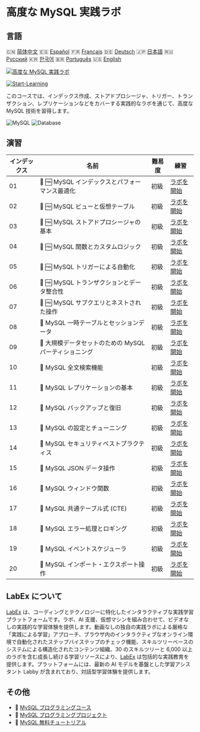 # 高度な MySQL 実践ラボ

## 言語

🇨🇳 [简体中文](README_zh.md) 🇪🇸 [Español](README_es.md) 🇫🇷 [Français](README_fr.md) 🇩🇪 [Deutsch](README_de.md) 🇯🇵 [日本語](README_ja.md) 🇷🇺 [Русский](README_ru.md) 🇰🇷 [한국어](README_ko.md) 🇧🇷 [Português](README_pt.md) 🇺🇸 [English](README.md) 

[![高度な MySQL 実践ラボ](https://cover-creator.labex.io/advanced-mysql-practical-labs.png?lang=ja)](https://labex.io/ja/courses/advanced-mysql-practical-labs)

[![Start-Learning](https://img.shields.io/badge/Start-Learning-whitesmoke?style=for-the-badge)](https://labex.io/ja/courses/advanced-mysql-practical-labs)

このコースでは、インデックス作成、ストアドプロシージャ、トリガー、トランザクション、レプリケーションなどをカバーする実践的なラボを通じて、高度な MySQL 技術を習得します。

![MySQL](https://img.shields.io/badge/MySQL-whitesmoke?style=for-the-badge&logo=mysql)
![Database](https://img.shields.io/badge/Database-whitesmoke?style=for-the-badge&logo=database)


## 演習

|   インデックス | 名前                                                    | 難易度   | 練習                                                                                                                                                           |
|----------------|---------------------------------------------------------|----------|----------------------------------------------------------------------------------------------------------------------------------------------------------------|
|             01 | 🧩 🆓 MySQL インデックスとパフォーマンス最適化          | 初級     | <a target='_blank' href='https://labex.io/ja/labs/mysql-mysql-indexes-and-performance-optimization-550910?course=advanced-mysql-practical-labs'>ラボを開始</a> |
|             02 | 🧩 🆓 MySQL ビューと仮想テーブル                        | 初級     | <a target='_blank' href='https://labex.io/ja/labs/mysql-mysql-views-and-virtual-tables-550920?course=advanced-mysql-practical-labs'>ラボを開始</a>             |
|             03 | 🧩 🆓 MySQL ストアドプロシージャの基本                  | 初級     | <a target='_blank' href='https://labex.io/ja/labs/mysql-mysql-stored-procedures-basics-550915?course=advanced-mysql-practical-labs'>ラボを開始</a>             |
|             04 | 🧩 🆓 MySQL 関数とカスタムロジック                      | 初級     | <a target='_blank' href='https://labex.io/ja/labs/mysql-mysql-functions-and-custom-logic-550908?course=advanced-mysql-practical-labs'>ラボを開始</a>           |
|             05 | 🧩 🆓 MySQL トリガーによる自動化                        | 初級     | <a target='_blank' href='https://labex.io/ja/labs/mysql-mysql-triggers-for-automation-550919?course=advanced-mysql-practical-labs'>ラボを開始</a>              |
|             06 | 🧩 🆓 MySQL トランザクションとデータ整合性              | 初級     | <a target='_blank' href='https://labex.io/ja/labs/mysql-mysql-transactions-and-data-integrity-550918?course=advanced-mysql-practical-labs'>ラボを開始</a>      |
|             07 | 🧩 🆓 MySQL サブクエリとネストされた操作                | 初級     | <a target='_blank' href='https://labex.io/ja/labs/mysql-mysql-subqueries-and-nested-operations-550916?course=advanced-mysql-practical-labs'>ラボを開始</a>     |
|             08 | 🧩  MySQL 一時テーブルとセッションデータ                | 初級     | <a target='_blank' href='https://labex.io/ja/labs/mysql-mysql-temporary-tables-and-session-data-550917?course=advanced-mysql-practical-labs'>ラボを開始</a>    |
|             09 | 🧩  大規模データセットのための MySQL パーティショニング | 初級     | <a target='_blank' href='https://labex.io/ja/labs/mysql-mysql-partitioning-for-large-datasets-550912?course=advanced-mysql-practical-labs'>ラボを開始</a>      |
|             10 | 🧩  MySQL 全文検索機能                                  | 初級     | <a target='_blank' href='https://labex.io/ja/labs/mysql-mysql-full-text-search-capabilities-550907?course=advanced-mysql-practical-labs'>ラボを開始</a>        |
|             11 | 🧩  MySQL レプリケーションの基本                        | 初級     | <a target='_blank' href='https://labex.io/ja/labs/mysql-mysql-replication-basics-550913?course=advanced-mysql-practical-labs'>ラボを開始</a>                   |
|             12 | 🧩  MySQL バックアップと復旧                            | 初級     | <a target='_blank' href='https://labex.io/ja/labs/mysql-mysql-backup-and-recovery-550902?course=advanced-mysql-practical-labs'>ラボを開始</a>                  |
|             13 | 🧩  MySQL の設定とチューニング                          | 初級     | <a target='_blank' href='https://labex.io/ja/labs/mysql-mysql-configuration-and-tuning-550904?course=advanced-mysql-practical-labs'>ラボを開始</a>             |
|             14 | 🧩  MySQL セキュリティベストプラクティス                | 初級     | <a target='_blank' href='https://labex.io/ja/labs/mysql-mysql-security-best-practices-550914?course=advanced-mysql-practical-labs'>ラボを開始</a>              |
|             15 | 🧩  MySQL JSON データ操作                               | 初級     | <a target='_blank' href='https://labex.io/ja/labs/mysql-mysql-json-data-handling-550911?course=advanced-mysql-practical-labs'>ラボを開始</a>                   |
|             16 | 🧩  MySQL ウィンドウ関数                                | 初級     | <a target='_blank' href='https://labex.io/ja/labs/mysql-mysql-window-functions-550921?course=advanced-mysql-practical-labs'>ラボを開始</a>                     |
|             17 | 🧩  MySQL 共通テーブル式 (CTE)                          | 初級     | <a target='_blank' href='https://labex.io/ja/labs/mysql-mysql-common-table-expressions-ctes-550903?course=advanced-mysql-practical-labs'>ラボを開始</a>        |
|             18 | 🧩  MySQL エラー処理とロギング                          | 初級     | <a target='_blank' href='https://labex.io/ja/labs/mysql-mysql-error-handling-and-logging-550905?course=advanced-mysql-practical-labs'>ラボを開始</a>           |
|             19 | 🧩  MySQL イベントスケジューラ                          | 初級     | <a target='_blank' href='https://labex.io/ja/labs/mysql-mysql-event-scheduler-550906?course=advanced-mysql-practical-labs'>ラボを開始</a>                      |
|             20 | 🧩  MySQL インポート・エクスポート操作                  | 初級     | <a target='_blank' href='https://labex.io/ja/labs/mysql-mysql-import-and-export-operations-550909?course=advanced-mysql-practical-labs'>ラボを開始</a>         |

## LabEx について

[LabEx](https://labex.io) は、コーディングとテクノロジーに特化したインタラクティブな実践学習プラットフォームです。ラボ、AI 支援、仮想マシンを組み合わせて、ビデオなしの実践的な学習体験を提供します。動画なしの独自の実践ラボによる厳格な「実践による学習」アプローチ、ブラウザ内のインタラクティブなオンライン環境で自動化されたステップバイステップのチェック機能、スキルツリーベースのシステムによる構造化されたコンテンツ組織、30 のスキルツリーと 6,000 以上のラボを含む成長し続ける学習リソースにより、[LabEx](https://labex.io) は包括的な実践教育を提供します。プラットフォームには、最新の AI モデルを基盤とした学習アシスタント Labby が含まれており、対話型学習体験を提供します。

## その他

- 🔗 [MySQL プログラミングコース](https://github.com/labex-labs/awesome-programming-courses)
- 🔗 [MySQL プログラミングプロジェクト](https://github.com/labex-labs/awesome-programming-projects)
- 🔗 [MySQL 無料チュートリアル](https://github.com/labex-labs/mysql-free-tutorials)


